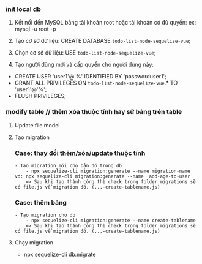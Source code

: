 ### init local db

1. Kết nối đến MySQL bằng tài khoản root hoặc tài khoản có đủ quyền:
   ex: mysql -u root -p

2. Tạo cơ sở dữ liệu:
   CREATE DATABASE `todo-list-node-sequelize-vue`;

3. Chọn cơ sở dữ liệu:
   USE `todo-list-node-sequelize-vue`;

4. Tạo người dùng mới và cấp quyền cho người dùng này:

- CREATE USER 'user1'@'%' IDENTIFIED BY 'passworduser1';
- GRANT ALL PRIVILEGES ON `todo-list-node-sequelize-vue`.\* TO 'user1'@'%';
- FLUSH PRIVILEGES;

### modify table // thêm xóa thuộc tính hay sử bảng trên table

1.  Update file model
2.  Tạo migration

    ### Case: thay đổi thêm/xóa/update thuộc tính

        - Tạo migration mới cho bản đó trong db
            - npx sequelize-cli migration:generate --name migration-name
        vd: npx sequelize-cli migration:generate --name  add-age-to-user
            => Sau khi tạo thành công thì check trong folder migrations sẽ có file.js về migration đó. (...-create-tablename.js)

    ### Case: thêm bảng

        - Tạo migration cho db
            - npx sequelize-cli migration:generate --name create-tablename
            => Sau khi tạo thành công thì check trong folder migrations sẽ có file.js về migration đó. (...-create-tablename.js)

3.  Chạy migration
    - npx sequelize-cli db:migrate
